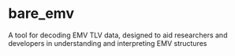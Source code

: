 # bare_emv
A tool for decoding EMV TLV data, designed to aid researchers and developers in understanding and interpreting EMV structures
